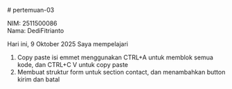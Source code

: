 # pertemuan-03

NIM: 2511500086<br>
Nama: DediFitrianto<br>

Hari ini, 9 Oktober 2025 Saya mempelajari
<ol>
    <li> Copy paste isi emmet menggunakan CTRL+A untuk memblok semua kode, dan CTRL+C V untuk copy paste</li>
    <li>Membuat struktur form untuk section contact, dan menambahkan button kirim dan batal</li>
</ol>